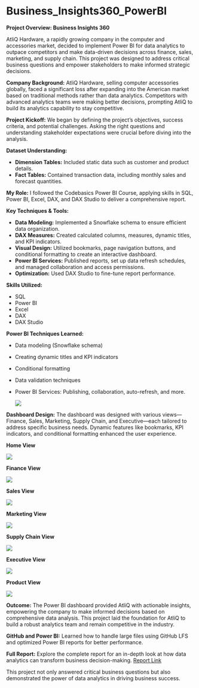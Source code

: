 # Business_Insights360_PowerBI


**Project Overview: Business Insights 360**

AtliQ Hardware, a rapidly growing company in the computer and accessories market, decided to implement Power BI for data analytics to outpace competitors and make data-driven decisions across finance, sales, marketing, and supply chain. This project was designed to address critical business questions and empower stakeholders to make informed strategic decisions.


**Company Background:**
AtliQ Hardware, selling computer accessories globally, faced a significant loss after expanding into the American market based on traditional methods rather than data analytics. Competitors with advanced analytics teams were making better decisions, prompting AtliQ to build its analytics capability to stay competitive.


**Project Kickoff:**
We began by defining the project’s objectives, success criteria, and potential challenges. Asking the right questions and understanding stakeholder expectations were crucial before diving into the analysis.


**Dataset Understanding:**
- **Dimension Tables:** Included static data such as customer and product details.
- **Fact Tables:** Contained transaction data, including monthly sales and forecast quantities.


**My Role:**
I followed the Codebasics Power BI Course, applying skills in SQL, Power BI, Excel, DAX, and DAX Studio to deliver a comprehensive report.


**Key Techniques & Tools:**
- **Data Modeling:** Implemented a Snowflake schema to ensure efficient data organization.
- **DAX Measures:** Created calculated columns, measures, dynamic titles, and KPI indicators.
- **Visual Design:** Utilized bookmarks, page navigation buttons, and conditional formatting to create an interactive dashboard.
- **Power BI Services:** Published reports, set up data refresh schedules, and managed collaboration and access permissions.
- **Optimization:** Used DAX Studio to fine-tune report performance.


**Skills Utilized:**
- SQL
- Power BI
- Excel
- DAX
- DAX Studio


**Power BI Techniques Learned:**
- Data modeling (Snowflake schema)
- Creating dynamic titles and KPI indicators
- Conditional formatting
- Data validation techniques
- Power BI Services: Publishing, collaboration, auto-refresh, and more.

   <img src="https://github.com/prashantsingh8962/Business_Insights360_PowerBI/blob/main/Resources/Final%20Data%20model.png" class="center">


**Dashboard Design:**
The dashboard was designed with various views—Finance, Sales, Marketing, Supply Chain, and Executive—each tailored to address specific business needs. Dynamic features like bookmarks, KPI indicators, and conditional formatting enhanced the user experience.


**Home View**

 <img src="https://github.com/prashantsingh8962/Business_Insights360_PowerBI/blob/main/Resources/Home%20page.png" class="center">

 

**Finance View**

 <img src="https://github.com/prashantsingh8962/Business_Insights360_PowerBI/blob/main/Resources/Finance%20View.png" class="center">

 

**Sales View**

 <img src="https://github.com/prashantsingh8962/Business_Insights360_PowerBI/blob/main/Resources/Sales%20View.png" class="center">

 

**Marketing View**

 <img src="https://github.com/prashantsingh8962/Business_Insights360_PowerBI/blob/main/Resources/Marketing%20Page.png" class="center">

 

**Supply Chain View**

 <img src="https://github.com/prashantsingh8962/Business_Insights360_PowerBI/blob/main/Resources/Supply%20chain%20page.png" class="center">

 

**Executive View**

 <img src="https://github.com/prashantsingh8962/Business_Insights360_PowerBI/blob/main/Resources/Executive%20Page.png" class="center">

 

**Product View**

 <img src="https://github.com/prashantsingh8962/Business_Insights360_PowerBI/blob/main/Resources/Product%20page.png" class="center">




**Outcome:**
The Power BI dashboard provided AtliQ with actionable insights, empowering the company to make informed decisions based on comprehensive data analysis. This project laid the foundation for AtliQ to build a robust analytics team and remain competitive in the industry.


**GitHub and Power BI:**
Learned how to handle large files using GitHub LFS and optimized Power BI reports for better performance.


**Full Report:**
Explore the complete report for an in-depth look at how data analytics can transform business decision-making. [Report Link](https://app.powerbi.com/view?r=eyJrIjoiY2NkNjU0NmEtYmQ3OS00ZDRhLTk3MDMtY2E2OTQxZTBjODhjIiwidCI6ImM2ZTU0OWIzLTVmNDUtNDAzMi1hYWU5LWQ0MjQ0ZGM1YjJjNCJ9)


This project not only answered critical business questions but also demonstrated the power of data analytics in driving business success.
